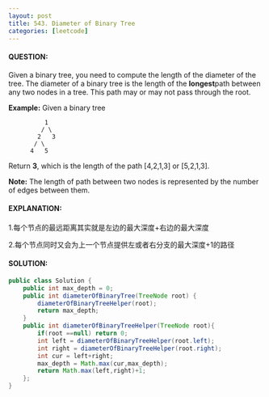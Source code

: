 ```yaml
---
layout: post
title: 543. Diameter of Binary Tree
categories: [leetcode]
---
```


#### QUESTION:

Given a binary tree, you need to compute the length of the diameter of the tree. The diameter of a binary tree is the length of the **longest**path between any two nodes in a tree. This path may or may not pass through the root.

**Example:**
Given a binary tree 

```
          1
         / \
        2   3
       / \     
      4   5    

```

Return **3**, which is the length of the path [4,2,1,3] or [5,2,1,3].

**Note:** The length of path between two nodes is represented by the number of edges between them.

#### EXPLANATION:

1.每个节点的最远距离其实就是左边的最大深度+右边的最大深度

2.每个节点同时又会为上一个节点提供左或者右分支的最大深度+1的路径

#### SOLUTION:

```JAVA
public class Solution {
    public int max_depth = 0;
    public int diameterOfBinaryTree(TreeNode root) {
        diameterOfBinaryTreeHelper(root);
        return max_depth;
    }
    public int diameterOfBinaryTreeHelper(TreeNode root){
        if(root ==null) return 0;
        int left = diameterOfBinaryTreeHelper(root.left);
        int right = diameterOfBinaryTreeHelper(root.right);
        int cur = left+right;
        max_depth = Math.max(cur,max_depth);
        return Math.max(left,right)+1;
    };
}
```

